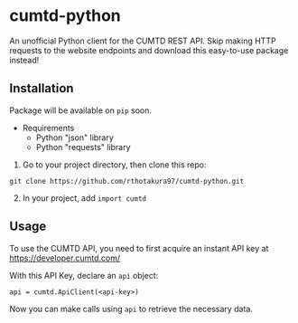 # cumtd-python
An unofficial Python client for the CUMTD REST API. Skip making HTTP requests to the website endpoints and download this easy-to-use package instead!

## Installation

Package will be available on ```pip``` soon.

* Requirements
  * Python "json" library
  * Python "requests" library

1) Go to your project directory, then clone this repo:

```
git clone https://github.com/rthotakura97/cumtd-python.git
```

2) In your project, add ```import cumtd```

## Usage

To use the CUMTD API, you need to first acquire an instant API key at https://developer.cumtd.com/

With this API Key, declare an ```api``` object:
```
api = cumtd.ApiClient(<api-key>)
```

Now you can make calls using ```api``` to retrieve the necessary data.




